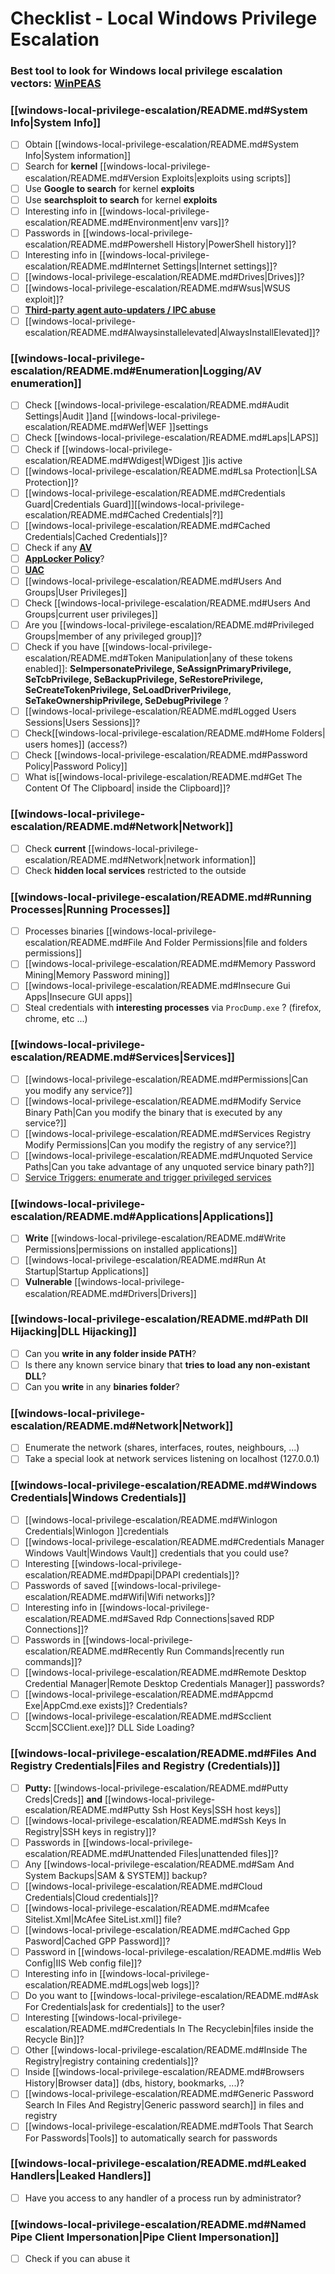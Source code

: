 # Checklist - Local Windows Privilege Escalation

### **Best tool to look for Windows local privilege escalation vectors:** [**WinPEAS**](https://github.com/carlospolop/privilege-escalation-awesome-scripts-suite/tree/master/winPEAS)

### [[windows-local-privilege-escalation/README.md#System Info|System Info]]

- [ ] Obtain [[windows-local-privilege-escalation/README.md#System Info|System information]]
- [ ] Search for **kernel** [[windows-local-privilege-escalation/README.md#Version Exploits|exploits using scripts]]
- [ ] Use **Google to search** for kernel **exploits**
- [ ] Use **searchsploit to search** for kernel **exploits**
- [ ] Interesting info in [[windows-local-privilege-escalation/README.md#Environment|env vars]]?
- [ ] Passwords in [[windows-local-privilege-escalation/README.md#Powershell History|PowerShell history]]?
- [ ] Interesting info in [[windows-local-privilege-escalation/README.md#Internet Settings|Internet settings]]?
- [ ] [[windows-local-privilege-escalation/README.md#Drives|Drives]]?
- [ ] [[windows-local-privilege-escalation/README.md#Wsus|WSUS exploit]]?
- [ ] [**Third-party agent auto-updaters / IPC abuse**](windows-local-privilege-escalation/abusing-auto-updaters-and-ipc.md)
- [ ] [[windows-local-privilege-escalation/README.md#Alwaysinstallelevated|AlwaysInstallElevated]]?

### [[windows-local-privilege-escalation/README.md#Enumeration|Logging/AV enumeration]]

- [ ] Check [[windows-local-privilege-escalation/README.md#Audit Settings|Audit ]]and [[windows-local-privilege-escalation/README.md#Wef|WEF ]]settings
- [ ] Check [[windows-local-privilege-escalation/README.md#Laps|LAPS]]
- [ ] Check if [[windows-local-privilege-escalation/README.md#Wdigest|WDigest ]]is active
- [ ] [[windows-local-privilege-escalation/README.md#Lsa Protection|LSA Protection]]?
- [ ] [[windows-local-privilege-escalation/README.md#Credentials Guard|Credentials Guard]][[windows-local-privilege-escalation/README.md#Cached Credentials|?]]
- [ ] [[windows-local-privilege-escalation/README.md#Cached Credentials|Cached Credentials]]?
- [ ] Check if any [**AV**](https://github.com/carlospolop/hacktricks/blob/master/windows-hardening/windows-av-bypass/README.md)
- [ ] [**AppLocker Policy**](https://github.com/carlospolop/hacktricks/blob/master/windows-hardening/authentication-credentials-uac-and-efs/README.md#applocker-policy)?
- [ ] [**UAC**](https://github.com/carlospolop/hacktricks/blob/master/windows-hardening/authentication-credentials-uac-and-efs/uac-user-account-control/README.md)
- [ ] [[windows-local-privilege-escalation/README.md#Users And Groups|User Privileges]]
- [ ] Check [[windows-local-privilege-escalation/README.md#Users And Groups|current user privileges]]
- [ ] Are you [[windows-local-privilege-escalation/README.md#Privileged Groups|member of any privileged group]]?
- [ ] Check if you have [[windows-local-privilege-escalation/README.md#Token Manipulation|any of these tokens enabled]]: **SeImpersonatePrivilege, SeAssignPrimaryPrivilege, SeTcbPrivilege, SeBackupPrivilege, SeRestorePrivilege, SeCreateTokenPrivilege, SeLoadDriverPrivilege, SeTakeOwnershipPrivilege, SeDebugPrivilege** ?
- [ ] [[windows-local-privilege-escalation/README.md#Logged Users Sessions|Users Sessions]]?
- [ ] Check[[windows-local-privilege-escalation/README.md#Home Folders| users homes]] (access?)
- [ ] Check [[windows-local-privilege-escalation/README.md#Password Policy|Password Policy]]
- [ ] What is[[windows-local-privilege-escalation/README.md#Get The Content Of The Clipboard| inside the Clipboard]]?

### [[windows-local-privilege-escalation/README.md#Network|Network]]

- [ ] Check **current** [[windows-local-privilege-escalation/README.md#Network|network information]]
- [ ] Check **hidden local services** restricted to the outside

### [[windows-local-privilege-escalation/README.md#Running Processes|Running Processes]]

- [ ] Processes binaries [[windows-local-privilege-escalation/README.md#File And Folder Permissions|file and folders permissions]]
- [ ] [[windows-local-privilege-escalation/README.md#Memory Password Mining|Memory Password mining]]
- [ ] [[windows-local-privilege-escalation/README.md#Insecure Gui Apps|Insecure GUI apps]]
- [ ] Steal credentials with **interesting processes** via `ProcDump.exe` ? (firefox, chrome, etc ...)

### [[windows-local-privilege-escalation/README.md#Services|Services]]

- [ ] [[windows-local-privilege-escalation/README.md#Permissions|Can you modify any service?]]
- [ ] [[windows-local-privilege-escalation/README.md#Modify Service Binary Path|Can you modify the binary that is executed by any service?]]
- [ ] [[windows-local-privilege-escalation/README.md#Services Registry Modify Permissions|Can you modify the registry of any service?]]
- [ ] [[windows-local-privilege-escalation/README.md#Unquoted Service Paths|Can you take advantage of any unquoted service binary path?]]
- [ ] [Service Triggers: enumerate and trigger privileged services](windows-local-privilege-escalation/service-triggers.md)

### [[windows-local-privilege-escalation/README.md#Applications|Applications]]

- [ ] **Write** [[windows-local-privilege-escalation/README.md#Write Permissions|permissions on installed applications]]
- [ ] [[windows-local-privilege-escalation/README.md#Run At Startup|Startup Applications]]
- [ ] **Vulnerable** [[windows-local-privilege-escalation/README.md#Drivers|Drivers]]

### [[windows-local-privilege-escalation/README.md#Path Dll Hijacking|DLL Hijacking]]

- [ ] Can you **write in any folder inside PATH**?
- [ ] Is there any known service binary that **tries to load any non-existant DLL**?
- [ ] Can you **write** in any **binaries folder**?

### [[windows-local-privilege-escalation/README.md#Network|Network]]

- [ ] Enumerate the network (shares, interfaces, routes, neighbours, ...)
- [ ] Take a special look at network services listening on localhost (127.0.0.1)

### [[windows-local-privilege-escalation/README.md#Windows Credentials|Windows Credentials]]

- [ ] [[windows-local-privilege-escalation/README.md#Winlogon Credentials|Winlogon ]]credentials
- [ ] [[windows-local-privilege-escalation/README.md#Credentials Manager Windows Vault|Windows Vault]] credentials that you could use?
- [ ] Interesting [[windows-local-privilege-escalation/README.md#Dpapi|DPAPI credentials]]?
- [ ] Passwords of saved [[windows-local-privilege-escalation/README.md#Wifi|Wifi networks]]?
- [ ] Interesting info in [[windows-local-privilege-escalation/README.md#Saved Rdp Connections|saved RDP Connections]]?
- [ ] Passwords in [[windows-local-privilege-escalation/README.md#Recently Run Commands|recently run commands]]?
- [ ] [[windows-local-privilege-escalation/README.md#Remote Desktop Credential Manager|Remote Desktop Credentials Manager]] passwords?
- [ ] [[windows-local-privilege-escalation/README.md#Appcmd Exe|AppCmd.exe exists]]? Credentials?
- [ ] [[windows-local-privilege-escalation/README.md#Scclient Sccm|SCClient.exe]]? DLL Side Loading?

### [[windows-local-privilege-escalation/README.md#Files And Registry Credentials|Files and Registry (Credentials)]]

- [ ] **Putty:** [[windows-local-privilege-escalation/README.md#Putty Creds|Creds]] **and** [[windows-local-privilege-escalation/README.md#Putty Ssh Host Keys|SSH host keys]]
- [ ] [[windows-local-privilege-escalation/README.md#Ssh Keys In Registry|SSH keys in registry]]?
- [ ] Passwords in [[windows-local-privilege-escalation/README.md#Unattended Files|unattended files]]?
- [ ] Any [[windows-local-privilege-escalation/README.md#Sam And System Backups|SAM & SYSTEM]] backup?
- [ ] [[windows-local-privilege-escalation/README.md#Cloud Credentials|Cloud credentials]]?
- [ ] [[windows-local-privilege-escalation/README.md#Mcafee Sitelist.Xml|McAfee SiteList.xml]] file?
- [ ] [[windows-local-privilege-escalation/README.md#Cached Gpp Pasword|Cached GPP Password]]?
- [ ] Password in [[windows-local-privilege-escalation/README.md#Iis Web Config|IIS Web config file]]?
- [ ] Interesting info in [[windows-local-privilege-escalation/README.md#Logs|web logs]]?
- [ ] Do you want to [[windows-local-privilege-escalation/README.md#Ask For Credentials|ask for credentials]] to the user?
- [ ] Interesting [[windows-local-privilege-escalation/README.md#Credentials In The Recyclebin|files inside the Recycle Bin]]?
- [ ] Other [[windows-local-privilege-escalation/README.md#Inside The Registry|registry containing credentials]]?
- [ ] Inside [[windows-local-privilege-escalation/README.md#Browsers History|Browser data]] (dbs, history, bookmarks, ...)?
- [ ] [[windows-local-privilege-escalation/README.md#Generic Password Search In Files And Registry|Generic password search]] in files and registry
- [ ] [[windows-local-privilege-escalation/README.md#Tools That Search For Passwords|Tools]] to automatically search for passwords

### [[windows-local-privilege-escalation/README.md#Leaked Handlers|Leaked Handlers]]

- [ ] Have you access to any handler of a process run by administrator?

### [[windows-local-privilege-escalation/README.md#Named Pipe Client Impersonation|Pipe Client Impersonation]]

- [ ] Check if you can abuse it

